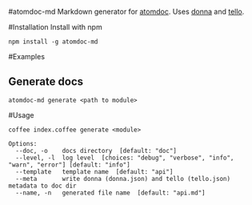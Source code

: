 #atomdoc-md
Markdown generator for [atomdoc](https://github.com/atom/atomdoc).
Uses [donna]() and [tello]().

#Installation
Install with npm
```
npm install -g atomdoc-md
```

#Examples
## Generate docs
```
atomdoc-md generate <path to module>
```

#Usage

```
coffee index.coffee generate <module>

Options:
  --doc, -o    docs directory  [default: "doc"]
  --level, -l  log level  [choices: "debug", "verbose", "info", "warn", "error"] [default: "info"]
  --template   template name  [default: "api"]
  --meta       write donna (donna.json) and tello (tello.json) metadata to doc dir
  --name, -n   generated file name  [default: "api.md"]
```

